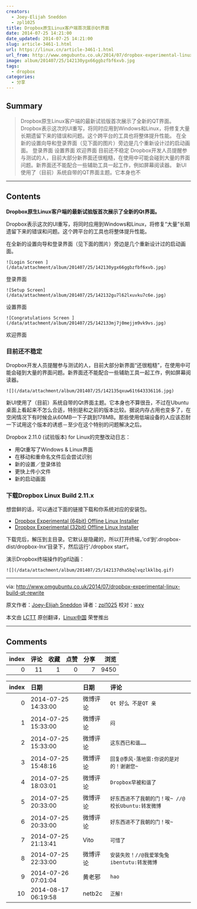 ```yaml
---
creators:
  - Joey-Elijah Sneddon
  - zpl1025
title: Dropbox原生Linux客户端首次展示Qt界面
date: 2014-07-25 14:21:00
date_updated: 2014-07-25 14:21:00
slug: article-3461-1.html
url: https://linux.cn/article-3461-1.html
url_from: http://www.omgubuntu.co.uk/2014/07/dropbox-experimental-linux-build-qt-rewrite
image: album/201407/25/142130ygx66ggbzfbf6xvb.jpg
tags:
  - dropbox
categories:
  - 分享
---
```


## Summary

> Dropbox原生Linux客户端的最新试验版首次展示了全新的QT界面。 Dropbox表示这次的UI重写，将同时应用到Windows和Linux，将修复大量长期遗留下来的错误和问题。这个跨平台的工具也将整体提升性能。 在全新的设置向导和登录界面（见下面的图片）旁边是几个重新设计过的启动画面。  登录界面  设置界面  欢迎界面 目前还不稳定 Dropbox开发人员提醒参与测试的人，目前大部分新界面还很粗糙，在使用中可能会碰到大量的界面问题。新界面还不能配合一些辅助工具一起工作，例如屏幕阅读器。  新UI使用了（目前）系统自带的QT界面主题。它本身也不

***

<!-- more -->

## Contents

**Dropbox原生Linux客户端的最新试验版首次展示了全新的Qt界面。**

Dropbox表示这次的UI重写，将同时应用到Windows和Linux，将修复“大量”长期遗留下来的错误和问题。这个跨平台的工具也将整体提升性能。

在全新的设置向导和登录界面（见下面的图片）旁边是几个重新设计过的启动画面。

`![Login Screen ](/data/attachment/album/201407/25/142130ygx66ggbzfbf6xvb.jpg)`

登录界面

`![Setup Screen](/data/attachment/album/201407/25/142132gu7l62lxuvku7c6e.jpg)`

设置界面

`![Congratulations Screen ](/data/attachment/album/201407/25/142133mj7j0mejjm9vk9vs.jpg)`

欢迎界面

### 目前还不稳定

Dropbox开发人员提醒参与测试的人，目前大部分新界面“还很粗糙”，在使用中可能会碰到大量的界面问题。新界面还不能配合一些辅助工具一起工作，例如屏幕阅读器。

`![](/data/attachment/album/201407/25/142135qxuw61t643336116.jpg)`

新UI使用了（目前）系统自带的Qt界面主题。它本身也不算很丑，不过在Ubuntu桌面上看起来不怎么合适，特别是和之前的版本比较。据说内存占用也变多了，在空闲情况下有时候会从60MB一下子跳到178MB。那些使用低端设备的人应该忍耐一下试用这个版本的诱惑－至少在这个特别的问题解决之后。

Dropbox 2.11.0 (试验版本) for Linux的完整改动日志：

* 用Qt重写了Windows & Linux界面
* 在移动和重命名文件后会尝试识别
* 新的设置／登录体验
* 更快上传小文件
* 新的启动画面

### 下载Dropbox Linux Build 2.11.x

想尝鲜的话，可以通过下面的链接下载和你系统对应的安装包。

* [Dropbox Experimental (64bit) Offline Linux Installer](https://d1ilhw0800yew8.cloudfront.net/client/dropbox-lnx.x86_64-2.11.0.tar.gz)
* [Dropbox Experimental (32bit) Offline Linux Installer](https://d1ilhw0800yew8.cloudfront.net/client/dropbox-lnx.x86-2.11.0.tar.gz)

下载完后，解压到主目录。它默认是隐藏的，所以打开终端，’cd‘到‘.dropbox-dist/dropbox-lnx‘目录下，然后运行‘./dropbox start‘。

演示Dropbox终端操作的gif动画：

`![](/data/attachment/album/201407/25/142137dha5bqlvqzlkklbq.gif)`

---

via: <http://www.omgubuntu.co.uk/2014/07/dropbox-experimental-linux-build-qt-rewrite>

原文作者：[Joey-Elijah Sneddon](https://plus.google.com/117485690627814051450/?rel=author) 译者：[zpl1025](https://github.com/zpl1025) 校对：[wxy](https://github.com/wxy)

本文由 [LCTT](https://github.com/LCTT/TranslateProject) 原创翻译，[Linux中国](https://linux.cn/) 荣誉推出

***

## Comments


|   index |   评论 |   收藏 |   点赞 |   分享 |   浏览 |
|--------:|-------:|-------:|-------:|-------:|-------:|
|       0 |     11 |      1 |      0 |      7 |   9450 |

|   index | 日期                | 日期     | 评论                                               |
|--------:|:--------------------|:---------|:---------------------------------------------------|
|       0 | 2014-07-25 14:33:00 | 微博评论 | `Qt 好么 不是QT 亲`                                |
|       1 | 2014-07-25 15:33:00 | 微博评论 | `闷`                                               |
|       2 | 2014-07-25 15:33:00 | 微博评论 | `这东西已和谐……`                                   |
|       3 | 2014-07-25 15:48:16 | 微博评论 | `回复@季风-落地窗:你说的是对的！谢谢您~`           |
|       4 | 2014-07-25 18:03:01 | 微博评论 | `Dropbox早被和谐了`                                |
|       5 | 2014-07-25 20:33:00 | 微博评论 | `好东西进不了我朝的门！唉~ //@校长Ubuntu:转发微博` |
|       6 | 2014-07-25 20:33:00 | 微博评论 | `好东西进不了我朝的门！唉~`                        |
|       7 | 2014-07-25 21:13:41 | Vito     | `可惜了`                                           |
|       8 | 2014-07-25 22:33:00 | 微博评论 | `安装失败！//@我爱笨兔兔ibentutu:转发微博`         |
|       9 | 2014-07-26 07:01:04 | 黄老邪   | `hao`                                              |
|      10 | 2014-08-17 06:19:58 | netb2c   | `正解!`                                            |
